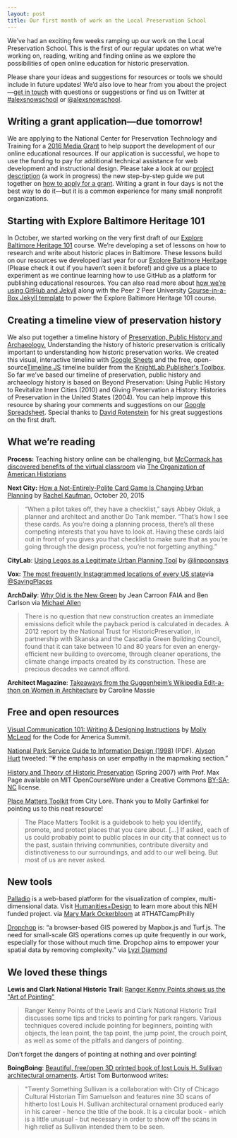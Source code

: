 ```yaml
---
layout: post
title: Our first month of work on the Local Preservation School   
---
```


We’ve had an exciting few weeks ramping up our work on the Local Preservation School. This is the first of our regular updates on what we’re working on, reading, writing and finding online as we explore the possibilities of open online education for historic preservation.

Please share your ideas and suggestions for resources or tools we should include in future updates! We’d also love to hear from you about the project—[get in touch](http://localpreservation.github.io/contact/) with questions or suggestions or find us on Twitter at [\#alexsnowschool](https://twitter.com/hashtag/alexsnowschool?src=hash) or [@alexsnowschool](http://twitter.com/alexsnowschool).

## Writing a grant application—due tomorrow!

We are applying to the National Center for Preservation Technology and Training for a [2016 Media Grant](https://ncptt.nps.gov/grants/2016-ncptt-media-grants-program/) to help support the development of our online educational resources. If our application is successful, we hope to use the funding to pay for additional technical assistance for web development and instructional design. Please take a look at our [project description](http://localpreservation.github.io/2016-ncptt-media-grant/#local-preservation-school-project-description) (a work in progress) the new step-by-step guide we put together on [how to apply for a grant](http://localpreservation.github.io/2016-ncptt-media-grant/#how-do-you-apply-for-a-grant). Writing a grant in four days is not the best way to do it—but it is a common experience for many small nonprofit organizations.

## Starting with Explore Baltimore Heritage 101

In October, we started working on the very first draft of our [Explore Baltimore Heritage 101](http://baltimoreheritage.github.io/explore-101/) course. We’re developing a set of lessons on how to research and write about historic places in Baltimore. These lessons build on our resources we developed last year for our [Explore Baltimore Heritage](explore.baltimoreheritage.org) (Please check it out if you haven’t seen it before!) and give us a place to experiment as we continue learning how to use GitHub as a platform for publishing educational resources. You can also read more about [how we’re using GitHub and Jekyll](http://localpreservation.github.io/blog/how-to-open-education-jekyll-github-pages/) along with the Peer 2 Peer University [Course-in-a-Box Jekyll template](http://howto.p2pu.org/) to power the Explore Baltimore Heritage 101 course.

## Creating a timeline view of preservation history

We also put together a timeline history of [Preservation, Public History and Archaeology.](http://localpreservation.github.io/timeline/) Understanding the history of historic preservation is critically important to understanding how historic preservation works. We created this visual, interactive timeline with [Google Sheets](https://www.google.com/sheets/about/) and the free, open-source[Timeline JS](http://timeline.knightlab.com/) timeline builder from the [KnightLab Publisher's Toolbox](https://projects.knightlab.com/#toolbox). So far we’ve based our timeline of preservation, public history and archaeology history is based on Beyond Preservation: Using Public History to Revitalize Inner Cities (2010) and Giving Preservation a History: Histories of Preservation in the United States (2004). You can help improve this resource by sharing your comments and suggestions on our [Google Spreadsheet](https://docs.google.com/spreadsheets/d/1l2d4wjWhKNHvbJPllk9PyTBKKvbXr0XXFoh6jFGLsOs/edit?usp=sharing). Special thanks to [David Rotenstein](https://twitter.com/iVernacular) for his great suggestions on the first draft.

## What we’re reading

**Process:** Teaching history online can be challenging, but [McCormack has discovered benefits of the virtual classroom](http://www.processhistory.org/?p=789) via [The Organization of American Historians](https://twitter.com/The_OAH/status/656500172411772928)

**Next City:** [How a Not-Entirely-Polite Card Game Is Changing Urban Planning](https://nextcity.org/daily/entry/cards-against-urbanity-new-game-for-urban-planners) by [Rachel Kaufman](https://twitter.com/rkaufman), October 20, 2015

> “When a pilot takes off, they have a checklist,” says Abbey Oklak, a planner and architect and another Do Tank member. “That’s how I see these cards. As you’re doing a planning process, there’s all these competing interests that you have to look at. Having these cards laid out in front of you gives you that checklist to make sure that as you’re going through the design process, you’re not forgetting anything.”

**CityLab**: [Using Legos as a Legitimate Urban Planning Tool](http://www.citylab.com/tech/2015/10/legos-as-a-legitimate-urban-planning-tool/410608/) by [@linpoonsays](twitter.com/linpoonsays)

**Vox:** [The most frequently Instagrammed locations of every US state](http://www.vox.com/2015/10/6/9446725/most-popular-instagrams-state)via [@SavingPlaces](https://twitter.com/SavingPlaces/status/651898555263643648)

**ArchDaily**: [Why Old is the New Green](http://www.archdaily.com/775136/why-old-is-the-new-green) by Jean Carroon FAIA and Ben Carlson via [Michael Allen](https://www.facebook.com/groups/savingplaces/permalink/532445270239090/)  

> There is no question that new construction creates an immediate emissions deficit while the payback period is calculated in decades. A 2012 report by the National Trust for HistoricPreservation, in partnership with Skanska and the Cascadia Green Building Council, found that it can take between 10 and 80 years for even an energy-efficient new building to overcome, through cleaner operations, the climate change impacts created by its construction. These are precious decades we cannot afford.

**Architect Magazine**: [Takeaways from the Guggenheim’s Wikipedia Edit-a-thon on Women in Architecture](http://www.architectmagazine.com/practice/takeaways-from-the-guggenheims-wikipedia-edit-a-thon-on-women-in-architecture_o) by Caroline Massie

## Free and open resources

[Visual Communication 101: Writing & Designing Instructions](https://docs.google.com/presentation/d/1_2ZwoamCqaXzRvQpUL1vzC4nyl42Kks_nKpymjzIQBk/edit#slide=id.p) by [Molly McLeod](http://twitter.com/mollyampersand) for the Code for America Summit.

[National Park Service Guide to Information Design (1998)](http://www.nps.gov/hfc/pdf/pubs/idt2p3.pdf) (PDF). [Alyson Hurt](https://twitter.com/alykat/status/659076819312844801) tweeted: “💗 the emphasis on user empathy in the mapmaking section.”

[History and Theory of Historic Preservation](http://ocw.mit.edu/courses/urban-studies-and-planning/11-947-history-and-theory-of-historic-preservation-spring-2007/) (Spring 2007) with Prof. Max Page available on MIT OpenCourseWare under a Creative Commons [BY-SA-NC](https://creativecommons.org/licenses/by-nc-sa/3.0/us/) license.

[Place Matters Toolkit](http://www.placematters.net/node/13) from City Lore. Thank you to Molly Garfinkel for pointing us to this neat resource!

> The Place Matters Toolkit is a guidebook to help you identify, promote, and protect places that you care about. […] If asked, each of us could probably point to public places in our city that connect us to the past, sustain thriving communities, contribute diversity and distinctiveness to our surroundings, and add to our well being.
> But most of us are never asked.

## New tools

[Palladio](http://palladio.designhumanities.org/#/) is a web-based platform for the visualization of complex, multi-dimensional data. Visit [Humanities+Design](http://hdlab.stanford.edu/projects/palladio/) to learn more about this NEH funded project. via [Mary Mark Ockerbloom](https://twitter.com/MMOckerbloom/status/657573922230161409) at #THATCampPhilly

[Dropchop](http://dropchop.io) is: “a browser-based GIS powered by Mapbox.js and Turf.js. The need for small-scale GIS operations comes up quite frequently in our work, especially for those without much time. Dropchop aims to empower your spatial data by removing complexity.” via [Lyzi Diamond](https://twitter.com/lyzidiamond/status/654338765045895169)  

## We loved these things

**Lewis and Clark National Historic Trail**: [Ranger Kenny Points shows us the "Art of Pointing"](https://www.youtube.com/watch?v=b124VEvrK7o)
> Ranger Kenny Points of the Lewis and Clark National Historic Trail discusses some tips and tricks to pointing for park rangers. Various techniques covered include pointing for beginners, pointing with objects, the lean point, the tap point, the jump point, the crouch point, as well as some of the pitfalls and dangers of pointing.

Don’t forget the dangers of pointing at nothing and over pointing!

**BoingBoing**: [Beautiful, free/open 3D printed book of lost Louis H. Sullivan architectural ornaments](http://boingboing.net/2015/11/01/9beautiful-freeopen-3d-print.html). Artist Tom Burtonwood writes:

> "Twenty Something Sullivan is a collaboration with City of Chicago Cultural Historian Tim Samuelson and features nine 3D scans of hitherto lost Louis H. Sullivan architectural ornament produced early in his career - hence the title of the book. It is a circular book - which is a little unusual - but necessary in order to show off the scans in high relief as Sullivan intended them to be seen.
